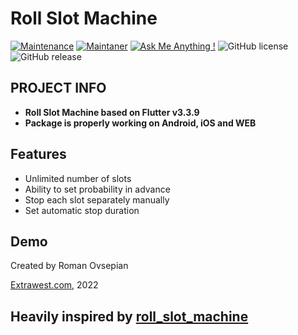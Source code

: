 # Roll Slot Machine
[![Maintenance](https://img.shields.io/badge/Maintained%3F-yes-green.svg)]()
[![Maintaner](https://img.shields.io/static/v1?label=Roman%20Ovsepian&message=Maintainer&color=red)](mailto:roman.ovsepian@extrawest.com)
[![Ask Me Anything !](https://img.shields.io/badge/Ask%20me-anything-1abc9c.svg)]()
![GitHub license](https://img.shields.io/github/license/Naereen/StrapDown.js.svg)
![GitHub release](https://img.shields.io/badge/release-v1.0.0-blue)

## PROJECT INFO

- **Roll Slot Machine based on Flutter v3.3.9**
- **Package is properly working on Android, iOS and WEB**


## Features

- Unlimited number of slots
- Ability to set probability in advance
- Stop each slot separately manually
- Set automatic stop duration

## Demo



Created by Roman Ovsepian

[Extrawest.com](https://www.extrawest.com), 2022

Heavily inspired by [roll_slot_machine](https://pub.dev/packages/roll_slot_machine)
---
